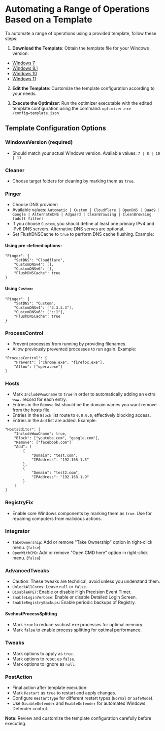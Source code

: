 # Automating a Range of Operations Based on a Template

To automate a range of operations using a provided template, follow these steps:

1. **Download the Template**: Obtain the template file for your Windows version:
- [Windows 7](https://github.com/hellzerg/optimizer/blob/master/templates/template-windows7.json)
- [Windows 8.1](https://github.com/hellzerg/optimizer/blob/master/templates/template-windows8.json)
- [Windows 10](https://github.com/hellzerg/optimizer/blob/master/templates/template-windows10.json)
- [Windows 11](https://github.com/hellzerg/optimizer/blob/master/templates/template-windows11.json)

2. **Edit the Template**: Customize the template configuration according to your needs.

3. **Execute the Optimizer**: Run the optimizer executable with the edited template configuration using the command: `optimizer.exe /config=template.json`

## Template Configuration Options

### WindowsVersion (required)
- Should match your actual Windows version. Available values: `7 | 8 | 10 | 11`

### Cleaner
- Choose target folders for cleaning by marking them as `true`.

### Pinger
- Choose DNS provider:
- Available values: `Automatic | Custom | Cloudflare | OpenDNS | Quad9 | Google | AlternateDNS | Adguard | CleanBrowsing | CleanBrowsing (adult filter)`
- If you choose `Custom`, you should define at least one primary IPv4 and IPv6 DNS servers. Alternative DNS serves are optional.
- Set FlushDNSCache to `true` to perform DNS cache flushing. Example:

#### Using pre-defined options:
 ```
 "Pinger": {
     "SetDNS": "Cloudflare",
     "CustomDNSv4": [],
     "CustomDNSv6": [],
     "FlushDNSCache": true
 }
 ```

#### Using `Custom`:
 ```
 "Pinger": {
     "SetDNS": "Custom",
     "CustomDNSv4": ["3.3.3.3"],
     "CustomDNSv6": ["::1"],
     "FlushDNSCache": true
 }
 ```

### ProcessControl
- Prevent processes from running by providing filenames.
- Allow previously prevented processes to run again. Example:

 ```
 "ProcessControl": {
     "Prevent": ["chrome.exe", "firefox.exe"],
     "Allow": ["opera.exe"]
 }
 ```

### Hosts
- Mark `IncludeWwwCname` to `true` in order to automatically adding an extra `www.` record for each entry.
- Entries in the `Remove` list should be the domain names you want remove from the hosts file.
- Entries in the `Block` list route to `0.0.0.0`, effectively blocking access.
- Entries in the `Add` list are added. Example:

 ```
 "HostsEditor": {
     "IncludeWwwCname": true,
     "Block": ["youtube.com", "google.com"],
     "Remove": ["facebook.com"]
     "Add": [
         {
             "Domain": "test.com",
             "IPAddress": "192.168.1.5"
         },
         {
             "Domain": "test2.com",
             "IPAddress": "192.168.1.9"
         }
     ]
 }
 ```

### RegistryFix
- Enable core Windows components by marking them as `true`. Use for repairing computers from malicious actions.

### Integrator
- `TakeOwnership`: Add or remove "Take Ownership" option in right-click menu. (`false`)
- `OpenWithCMD`: Add or remove "Open CMD here" option in right-click menu. (`false`)

### AdvancedTweaks
- Caution: These tweaks are technical, avoid unless you understand them.
- `UnlockAllCores`: Leave `null` or `false`.
- `DisableHPET`: Enable or disable High Precision Event Timer.
- `EnableLoginVerbose`: Enable or disable Detailed Login Screen.
- `EnableRegistryBackups`: Enable periodic backups of Registry.

#### SvchostProcessSplitting
- Mark `true` to reduce svchost.exe processes for optimal memory.
- Mark `false` to enable process splitting for optimal performance.

### Tweaks
- Mark options to apply as `true`.
- Mark options to reset as `false`.
- Mark options to ignore as `null`.

### PostAction
- Final action after template execution:
- Mark `Restart` as `true` to restart and apply changes.
- Configure `RestartType` for different restart types (`Normal` or `SafeMode`).
- Use `DisableDefender` and `EnableDefender` for automated Windows Defender control.

**Note**: Review and customize the template configuration carefully before executing.
